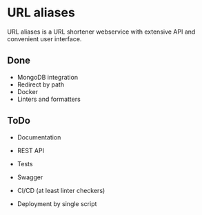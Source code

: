 # URL aliases

URL aliases is a URL shortener webservice with extensive API and convenient user interface.

## Done

* MongoDB integration
* Redirect by path
* Docker
* Linters and formatters


## ToDo

* Documentation

* REST API
* Tests
* Swagger
* CI/CD (at least linter checkers)
* Deployment by single script

